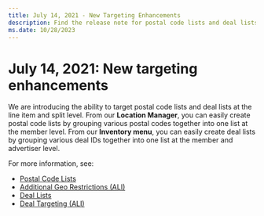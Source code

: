 ```yaml
---
title: July 14, 2021 - New Targeting Enhancements
description: Find the release note for postal code lists and deal lists targeting enhancements that have been introduced. 
ms.date: 10/28/2023
---
```


# July 14, 2021: New targeting enhancements

We are introducing the ability to target postal code lists and deal lists at the line item and split level. From our **Location Manager**,
you can easily create postal code lists by grouping various postal codes together into one list at the member level. From our **Inventory menu**, you can easily create deal lists by grouping various deal IDs together into one list at the member and advertiser level.

For more information, see:

- [Postal Code Lists](postal-code-lists.md)
- [Additional Geo Restrictions (ALI)](additional-geo-restrictions-ali.md)
- [Deal Lists](deal-lists.md)
- [Deal Targeting (ALI)](deal-targeting-ali.md)
